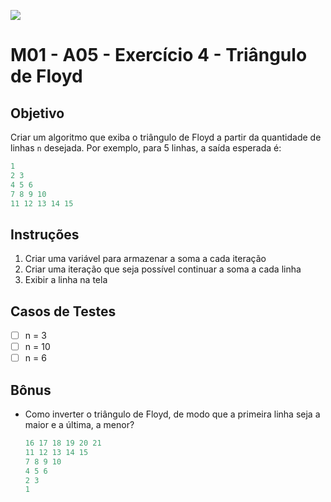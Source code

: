 ![](https://i.imgur.com/xG74tOh.png)

# M01 - A05 - Exercício 4 - Triângulo de Floyd

## Objetivo

Criar um algoritmo que exiba o triângulo de Floyd a partir da quantidade de linhas `n` desejada. Por exemplo, para 5 linhas, a saída esperada é:

```dart
1
2 3
4 5 6
7 8 9 10
11 12 13 14 15
```

## Instruções

1. Criar uma variável para armazenar a soma a cada iteração
2. Criar uma iteração que seja possível continuar a soma a cada linha
3. Exibir a linha na tela

## Casos de Testes

- [ ]  n = 3
- [ ]  n = 10
- [ ]  n = 6

## Bônus

- Como inverter o triângulo de Floyd, de modo que a primeira linha seja a maior e a última, a menor?
    
    ```dart
    16 17 18 19 20 21
    11 12 13 14 15
    7 8 9 10
    4 5 6
    2 3
    1
    ```